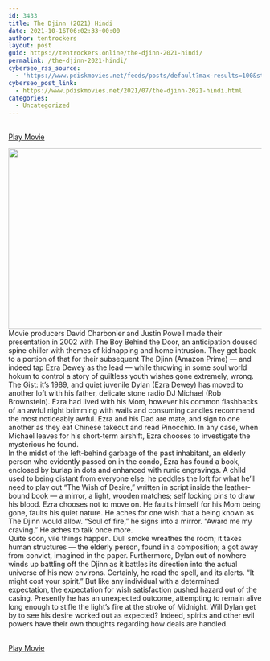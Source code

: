 ```yaml
---
id: 3433
title: The Djinn (2021) Hindi
date: 2021-10-16T06:02:33+00:00
author: tentrockers
layout: post
guid: https://tentrockers.online/the-djinn-2021-hindi/
permalink: /the-djinn-2021-hindi/
cyberseo_rss_source:
  - 'https://www.pdiskmovies.net/feeds/posts/default?max-results=100&start-index=1201'
cyberseo_post_link:
  - https://www.pdiskmovies.net/2021/07/the-djinn-2021-hindi.html
categories:
  - Uncategorized
---
```

<a href="https://kuklink.com/1/bnYyZ2U5MDAzdW1s" onclick="window.open('https://kuklink.com/1/bnYyZ2U5MDAzdW1s','popup','width=600,height=600'); return false;" target="popup" rel="noopener"><br /> Play Movie<br /> </a>

<div class="separator">
  <a href="https://www.pdiskmovies.net/2021/07/j" target="_blank" rel="noopener"><img loading="lazy" border="0" data-original-height="720" data-original-width="1280" height="360" src="https://1.bp.blogspot.com/-fuCRnwjB8xo/YO7k_ejNS0I/AAAAAAAAZEU/0FkO49mOHTQoe15NT667MZNjXa15CJt-gCLcBGAsYHQ/w640-h360/The%2BDjinn%2Bhindi.jpg" width="640" /></a>
</div>

<div>
  <div>
    <span>Movie producers David Charbonier and Justin Powell made their presentation in 2002 with The Boy Behind the Door, an anticipation doused spine chiller with themes of kidnapping and home intrusion. They get back to a portion of that for their subsequent The Djinn (Amazon Prime) — and indeed tap Ezra Dewey as the lead — while throwing in some soul world hokum to control a story of guiltless youth wishes gone extremely, wrong.&nbsp;</span>
  </div>
  
  <div>
    <span>The Gist: it&#8217;s 1989, and quiet juvenile Dylan (Ezra Dewey) has moved to another loft with his father, delicate stone radio DJ Michael (Rob Brownstein). Ezra had lived with his Mom, however his common flashbacks of an awful night brimming with wails and consuming candles recommend the most noticeably awful. Ezra and his Dad are mate, and sign to one another as they eat Chinese takeout and read Pinocchio. In any case, when Michael leaves for his short-term airshift, Ezra chooses to investigate the mysterious he found.&nbsp;</span>
  </div>
  
  <div>
    <span>In the midst of the left-behind garbage of the past inhabitant, an elderly person who evidently passed on in the condo, Ezra has found a book, enclosed by burlap in dots and enhanced with runic engravings. A child used to being distant from everyone else, he peddles the loft for what he&#8217;ll need to play out &#8220;The Wish of Desire,&#8221; written in script inside the leather-bound book — a mirror, a light, wooden matches; self locking pins to draw his blood. Ezra chooses not to move on. He faults himself for his Mom being gone, faults his quiet nature. He aches for one wish that a being known as The Djinn would allow. &#8220;Soul of fire,&#8221; he signs into a mirror. &#8220;Award me my craving.&#8221; He aches to talk once more.&nbsp;</span>
  </div>
  
  <div>
    <span>Quite soon, vile things happen. Dull smoke wreathes the room; it takes human structures — the elderly person, found in a composition; a got away from convict, imagined in the paper. Furthermore, Dylan out of nowhere winds up battling off the Djinn as it battles its direction into the actual universe of his new environs. Certainly, he read the spell, and its alerts. &#8220;It might cost your spirit.&#8221; But like any individual with a determined expectation, the expectation for wish satisfaction pushed hazard out of the casing. Presently he has an unexpected outcome, attempting to remain alive long enough to stifle the light&#8217;s fire at the stroke of Midnight. Will Dylan get by to see his desire worked out as expected? Indeed, spirits and other evil powers have their own thoughts regarding how deals are handled.</span>
  </div>
</div>

<a href="https://kuklink.com/1/bnYyZ2U5MDAzdW1s" onclick="window.open('https://kuklink.com/1/bnYyZ2U5MDAzdW1s','popup','width=600,height=600'); return false;" target="popup" rel="noopener"><br /> Play Movie<br /> </a>